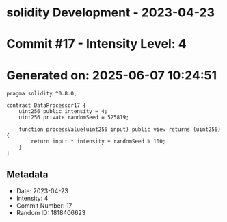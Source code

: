 ﻿# solidity Development - 2023-04-23
# Commit #17 - Intensity Level: 4
# Generated on: 2025-06-07 10:24:51
```solidity
pragma solidity ^0.8.0;

contract DataProcessor17 {
    uint256 public intensity = 4;
    uint256 private randomSeed = 525819;

    function processValue(uint256 input) public view returns (uint256) {
        return input * intensity + randomSeed % 100;
    }
}
```
## Metadata
- Date: 2023-04-23
- Intensity: 4
- Commit Number: 17
- Random ID: 1818406623
